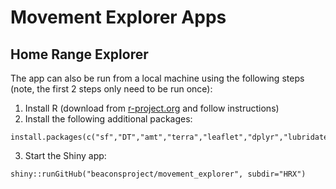 # Movement Explorer Apps

## Home Range Explorer

The app can also be run from a local machine using the following steps (note, the first 2 steps only need to be run once):

  1. Install R (download from [r-project.org](https://www.r-project.org/) and follow instructions)
  2. Install the following additional packages:

    install.packages(c("sf","DT","amt","terra","leaflet","dplyr","lubridate","shinydashboard","shinycssloaders","shinyjs"))

  3. Start the Shiny app:

    shiny::runGitHub("beaconsproject/movement_explorer", subdir="HRX")
